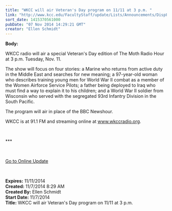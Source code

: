 ```yaml
---
title: "WKCC will air Veteran's Day program on 11/11 at 3 p.m. "
link: "http://www.kcc.edu/FacultyStaff/update/Lists/Announcements/DispForm.aspx?ID=1714"
sort_date: 1415370561000
pubDate: "07 Nov 2014 14:29:21 GMT"
creator: "Ellen Schmidt"
---
```


<div><b>Body:</b> <div class="ExternalClass06955BD0A9B84BB4B0803D0E04601E62"><p>​WKCC radio will air a special Veteran's Day edition of The Moth Radio Hour at 3 p.m. Tuesday, Nov. 11.</p>
<p>The show will focus on four stories: a Marine who returns from active duty in the Middle East and searches for new meaning; a 97-year-old woman who describes training young men for World War II combat as a member of the Women Airforce Service Pilots; a father being deployed to Iraq who must find a way to explain it to his children; and a World War II soldier from Wisconsin who served with the segregated 93rd Infantry Division in the South Pacific.</p>
<p>The program will air in place of the BBC Newshour. </p>
<p>WKCC is at 91.1 FM and streaming online at <a href="http://www.wkccradio.org/">www.wkccradio.org</a>.</p>
<p> </p>
<p>***</p>
<p> </p>
<p><a href="/update">Go to Online Update</a></p>
<p> </p></div></div>
<div><b>Expires:</b> 11/11/2014</div>
<div><b>Created:</b> 11/7/2014 8:29 AM</div>
<div><b>Created By:</b> Ellen Schmidt</div>
<div><b>Start Date:</b> 11/7/2014</div>
<div><b>Title:</b> WKCC will air Veteran&#39;s Day program on 11/11 at 3 p.m. </div>
